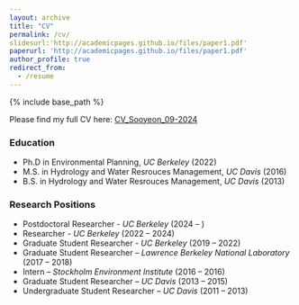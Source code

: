 ```yaml
---
layout: archive
title: "CV"
permalink: /cv/
slidesurl:'http://academicpages.github.io/files/paper1.pdf'
paperurl: 'http://academicpages.github.io/files/paper1.pdf'
author_profile: true
redirect_from:
  - /resume
---
```


{% include base_path %}

Please find my full CV here: [CV_Sooyeon_09-2024](http://sooyeonyi.github.io/files/CV_Sooyeon_09-2024.pdf) 

### Education
* Ph.D in Environmental Planning, _UC Berkeley_ (2022)
* M.S. in Hydrology and Water Resrouces Management, _UC Davis_ (2016)
* B.S. in Hydrology and Water Resrouces Management, _UC Davis_ (2013)  

### Research Positions
* Postdoctoral Researcher - _UC Berkeley_ (2024 – )
* Researcher - _UC Berkeley_ (2022 – 2024)
* Graduate Student Researcher - _UC Berkeley_ (2019 – 2022)
* Graduate Student Researcher – _Lawrence Berkeley National Laboratory_ (2017 – 2018)
* Intern – _Stockholm Environment Institute_ (2016 – 2016)
* Graduate Student Researcher – _UC Davis_ (2013 – 2015)
* Undergraduate Student Researcher – _UC Davis_ (2011 – 2013)
